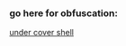 ### go here for obfuscation:

[under cover shell](https://www.acunetix.com/blog/articles/keeping-web-shells-undercover-an-introduction-to-web-shells-part-3/)
